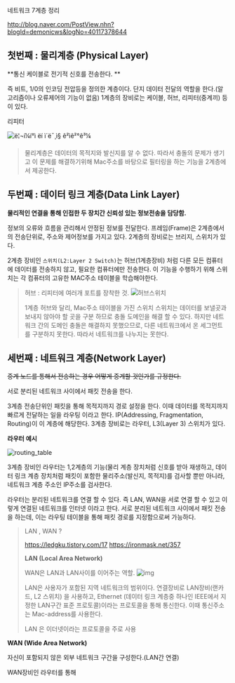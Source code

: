 네트워크 7계층 정리

<http://blog.naver.com/PostView.nhn?blogId=demonicws&logNo=40117378644>

## 첫번째 : **물리계층 (Physical Layer)**

**통신 케이블로 전기적 신호를 전송한다. **

즉 비트, 1/0의 인코딩 전압등을 정의한 계층이다. 단지 데이터 전달의 역할을 한다.(알고리즘이나 오류제어의 기능이 없음) 1계층의 장비로는 케이블, 허브, 리피터(중계끼) 등이 있다.



리피터

![ë¦¬í¼í°ì ëí ì´ë¯¸ì§ ê²ìê²°ê³¼](http://mblogthumb3.phinf.naver.net/20101121_190/demonicws_12902695981768Ihk6_JPEG/repeater_example.jpg?type=w2)



>물리계층은 데이터의 목적지와 발신지를 알 수 없다. 따라서 충돌의 문제가 생기고 이 문제를 해결하기위해 Mac주소를 바탕으로 필터링을 하는 기능을 2계층에서 제공한다.



## 두번째 : 데이터 링크 계층(Data Link Layer)

**물리적인 연결을 통해 인접한 두 장치간 신뢰성 있는 정보전송을 담당함.**

정보의 오류와 흐름을 관리해서 안정된 정보를 전달한다. 프레임(Frame)은 2계층에서의 전송단위로, 주소와 제어정보를 가지고 있다. 2계층의 장비로는 브리지, 스위치가 있다.

2계층 장비인 `스위치(L2:Layer 2 Switch)`는 허브(1계층장비) 처럼 다른 모든 컴퓨터에 데이터를 전송하지 않고, 필요한 컴퓨터에만 전송한다. 이 기능을 수행하기 위해 스위치는 각 컴퓨터의 고유한 MAC주소 테이블을 학습해야한다.



>허브 : 리피터에 여러개 포트를 장착한 것.  ![허브스위치](/Users/dadadamarine/Desktop/study/blog/dadadamarine.github.io/assets/images/%E1%84%92%E1%85%A5%E1%84%87%E1%85%B3%E1%84%89%E1%85%B3%E1%84%8B%E1%85%B1%E1%84%8E%E1%85%B5.jpg)
>
>
>1계층 허브와 달리, Mac주소 테이블을 가진 스위치
>스위치는 데이터를 보낼곳과 보내지 않아야 할 곳을 구분 하므로 충돌 도메인을 해결 할 수 있다.
>하지만 네트워크 간의 도메인 충돌은 해결하지 못했으므로, 다른 네트워크에서 온 세그먼트를 구분하지 못한다. 따라서 네트워크를 나누지는 못한다.





## 세번째 : 네트워크 계층(Network Layer)

~~중계 노드를 통해서 전송하는 경우 어떻게 중계할 것인가를 규정한다.~~

서로 분리된 네트워크 사이에서 패킷 전송을 한다.



3계층 전송단위인 패킷을 통해 목적지까지 경로 설정을 한다. 이때 데이터를 목적지까지 빠르게 전달하는 일을 라우팅 이라고 한다. IP(Addressing, Fragmentation, Routing)이 이 계층에 해당한다. 3계층 장비로는 라우터, L3(Layer 3) 스위치가 있다.



**라우터 예시**

![routing_table](/Users/dadadamarine/Desktop/study/blog/dadadamarine.github.io/assets/images/routing_table.jpg)

3계층 장비인 라우터는 1,2계층의 기능(물리 계층 장치처럼 신호를 받아 재생하고, 데이터 링크 계층 장치처럼 패킷이 포함한 물리주소(발신지, 목적지)를 검사할 뿐만 아니라, 네트워크 계층 주소인 IP주소를 검사한다.

라우터는 분리된 네트워크를 연결 할 수 있다. 즉 LAN, WAN을 서로 연결 할 수 있고 이렇게 연결된 네트워크를 인터넷 이라고 한다. 서로 분리된 네트워크 사이에서 패킷 전송을 하는데, 이는 라우팅 테이블을 통해 패킷 경로를 지정함으로써 가능하다.

>LAN , WAN ?
>
><https://ledgku.tistory.com/17>
><https://ironmask.net/357>
>
>
>
>**LAN (Local Area Network)**
>
>WAN은 LAN과 LAN사이를 이어주는 역할.
>![img](https://t1.daumcdn.net/cfile/tistory/99EED13359A13EB311)
>
>LAN은 사용자가 포함된 지역 네트워크의 범위이다.
>연결장비로 LAN장비(랜카드, L2 스위치) 을 사용하고, Ethernet (데이터 링크 계층중 하나인 IEEE에서 지정한 LAN구간 표준 프로토콜)이라는 프로토콜을 통해 통신한다. 이때 통신주소는 Mac-address를 사용한다.
>
>LAN 은 이더넷이라는 프로토콜을 주로 사용
>
>

**WAN (Wide Area Network)**

자신이 포함되지 않은 외부 네트워크 구간을 구성한다.(LAN간 연결)

WAN장비인 라우터를 통해 